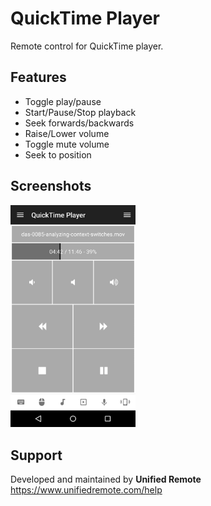 # QuickTime Player
Remote control for QuickTime player.

## Features
*  Toggle play/pause
*  Start/Pause/Stop playback
*  Seek forwards/backwards
*  Raise/Lower volume
*  Toggle mute volume
*  Seek to position

## Screenshots
<img src="screen.png" width="200" />

## Support
Developed and maintained by **Unified Remote**  
https://www.unifiedremote.com/help